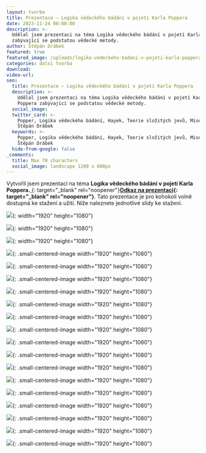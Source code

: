 ```yaml
---
layout: tvorba
title: Prezentace – Logika vědeckého bádání v pojetí Karla Poppera
date: 2023-11-24 00:00:00
description: >-
  Udělal jsem prezentaci na téma Logika vědeckého bádání v pojetí Karla Poppera
  zabývající se podstatou vědecké metody.
author: Štěpán Drábek
featured: true
featured_image: /uploads/logika-vedeckeho-badani-v-pojeti-karla-poppera.png
categories: dalsi tvorba
download:
video-url:
seo:
  title: Prezentace – Logika vědeckého bádání v pojetí Karla Poppera
  description: >-
    Udělal jsem prezentaci na téma Logika vědeckého bádání v pojetí Karla
    Poppera zabývající se podstatou vědecké metody.
  social_image:
  twitter_card: >-
    Popper, Logika vědeckého bádání, Hayek, Teorie složitých jevů, Mises, Taleb,
    Štěpán Drábek
  keywords: >-
    Popper, Logika vědeckého bádání, Hayek, Teorie složitých jevů, Mises, Taleb,
    Štěpán Drábek
  hide-from-google: false
_comments:
  title: Max 70 characters
  social_image: landscape 1200 x 600px
---
```

Vytvořil jsem prezentaci na téma&nbsp;**Logika vědeckého bádání v pojetí Karla Poppera.**[&nbsp;](https://www.canva.com/design/DAF2GHgEhfY/Mma7iq60coJQbiSe3FqPgg/edit?utm_content=DAF2GHgEhfY&amp;utm_campaign=designshare&amp;utm_medium=link2&amp;utm_source=sharebutton){: target="_blank" rel="noopener"}**[Odkaz na prezentaci](https://www.canva.com/design/DAF2GHgEhfY/Mma7iq60coJQbiSe3FqPgg/edit?utm_content=DAF2GHgEhfY&amp;utm_campaign=designshare&amp;utm_medium=link2&amp;utm_source=sharebutton){: target="_blank" rel="noopener"}**. Tato prezentace je pro kohokoli volně dostupná ke stažení a užití. Níže naleznete jednotlivé slidy ke stažení.

![](/uploads/1-2.png){: width="1920" height="1080"}



![](/uploads/2-1.png){: width="1920" height="1080"}



![](/uploads/3-1.png){: width="1920" height="1080"}



![](/uploads/4-1.png){: .small-centered-image width="1920" height="1080"}



![](/uploads/5-1.png){: .small-centered-image width="1920" height="1080"}

![](/uploads/6-1.png){: .small-centered-image width="1920" height="1080"}



![](/uploads/7-1.png){: .small-centered-image width="1920" height="1080"}



![](/uploads/8-1.png){: .small-centered-image width="1920" height="1080"}



![](/uploads/9-1.png){: .small-centered-image width="1920" height="1080"}



![](/uploads/10-1.png){: .small-centered-image width="1920" height="1080"}



![](/uploads/11-1.png){: .small-centered-image width="1920" height="1080"}



![](/uploads/12-1.png){: .small-centered-image width="1920" height="1080"}



![](/uploads/13-1.png){: .small-centered-image width="1920" height="1080"}



![](/uploads/14-1.png){: .small-centered-image width="1920" height="1080"}



![](/uploads/15-1.png){: .small-centered-image width="1920" height="1080"}



![](/uploads/16-1.png){: .small-centered-image width="1920" height="1080"}



![](/uploads/17-1.png){: .small-centered-image width="1920" height="1080"}



![](/uploads/18-1.png){: .small-centered-image width="1920" height="1080"}



![](/uploads/19-1.png){: .small-centered-image width="1920" height="1080"}